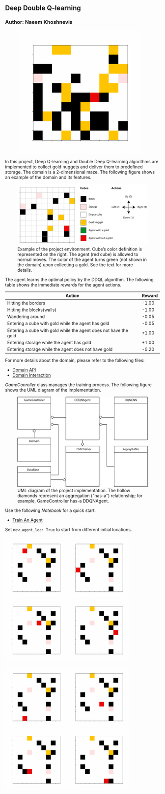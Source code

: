 ## Deep Double Q-learning
### Author: Naeem Khoshnevis

<figure class="image">
<!-- ![DQlearning Demo](figures/animation_20201003101019.gif) -->
<img src="figures/animation_20201003101019.gif" width="400">
</figure>

In this project, Deep Q-learning and Double Deep Q-learning algorithms are implemented to collect gold nuggets and deliver them to predefined storage. The domain is a 2-dimensional maze. The following figure shows an example of the domain and its features.


<figure class="image">
  <img src="figures/domain_example.png" alt="figures/domain_example.png" width="600">
  <figcaption>Example of the project environment. Cube’s color definition is represented on the right. The agent (red cube) is allowed to normal moves. The color of the agent turns green (not shown in the domain) upon collecting a gold. See the text for more details.</figcaption>
</figure>

The agent learns the optimal policy by the DDQL algorithm. The following table shows the immediate rewards for the agent actions. 


|                             Action                                |  Reward | 
| ----------------------------------------------------------------- | ------- |
| Hitting the borders                                               |   -1.00 |
| Hitting the blocks(walls)                                         |   -1.00 |
| Wandering around                                                  |   -0.05 |
| Entering a cube with gold while the agent has gold                |   -0.05 |
| Entering a cube with gold while the agent does not have the gold  |   +1.00 |
| Entering storage while the agent has gold                         |   +1.00 |
| Entering storage while the agent does not have gold               |   -0.20 |

For more details about the domain, please refer to the following files:
- [Domain API](domain.py)
- [Domain Interaction](domain_prep.ipynb)

*GameConroller* class manages the training process. The following figure shows the UML diagram of the implementation. 

<figure class="image">
  <img src="figures/implementation.png" alt="figures/implementation.png" width="600">
  <figcaption>UML diagram of the project implementation. The hollow diamonds represent an aggregation ("has-a") relationship; for example, GameController has-a DDQNAgent.
  </figcaption>
</figure>

Use the following *Notebook* for a quick start.
- [Train An Agent](train_an_agent.ipynb)

Set `new_agent_loc: True` to start from different initial locations.

<p float="left">
  <img src="figures/animation_10106_1.gif" width="200">
  <img src="figures/animation_10106_2.gif" width="200">
  <img src="figures/animation_10106_3.gif" width="200">
  <img src="figures/animation_10106_4.gif" width="200">
</p>
<p float="left">
  <img src="figures/animation_10106_5.gif" width="200">
  <img src="figures/animation_10106_6.gif" width="200">
  <img src="figures/animation_10106_7.gif" width="200">
  <img src="figures/animation_10106_8.gif" width="200">
</p>










